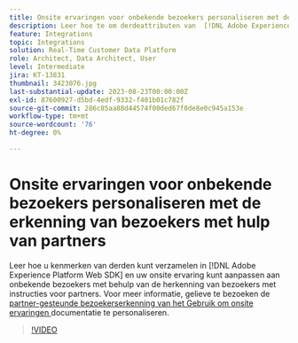 ```yaml
---
title: Onsite ervaringen voor onbekende bezoekers personaliseren met de erkenning van bezoekers met hulp van partners
description: Leer hoe te om derdeattributen van  [!DNL Adobe Experience Platform Web SDK]  te verzamelen en uw onsite ervaring voor onbekende bezoekers te personaliseren gebruikend partner-gesteunde bezoekerserkenning.
feature: Integrations
topic: Integrations
solution: Real-Time Customer Data Platform
role: Architect, Data Architect, User
level: Intermediate
jira: KT-13831
thumbnail: 3423076.jpg
last-substantial-update: 2023-08-23T00:00:00Z
exl-id: 87600927-d5bd-4edf-9332-f401b01c782f
source-git-commit: 286c85aa88d44574f00ded67f0de8e0c945a153e
workflow-type: tm+mt
source-wordcount: '76'
ht-degree: 0%

---
```


# Onsite ervaringen voor onbekende bezoekers personaliseren met de erkenning van bezoekers met hulp van partners

Leer hoe u kenmerken van derden kunt verzamelen in [!DNL Adobe Experience Platform Web SDK] en uw onsite ervaring kunt aanpassen aan onbekende bezoekers met behulp van de herkenning van bezoekers met instructies voor partners. Voor meer informatie, gelieve te bezoeken de [ partner-gesteunde bezoekerserkenning van het Gebruik om onsite ervaringen ](https://experienceleague.adobe.com/docs/experience-platform/rtcdp/use-cases/partner-data/onsite-personalization.html?lang=nl-NL) documentatie te personaliseren.

>[!VIDEO](https://video.tv.adobe.com/v/3449258/?learn=on&enablevpops&captions=dut)
